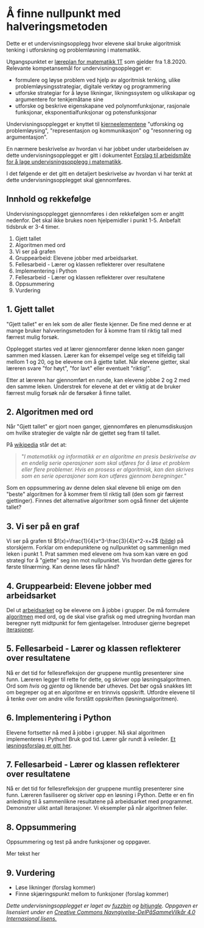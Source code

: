 # Å finne nullpunkt med halveringsmetoden

Dette er et undervisningsopplegg hvor elevene skal bruke algoritmisk tenking i utforskning og problemløsning i matematikk.

Utgangspunktet er [læreplan for matematikk 1T](https://www.udir.no/lk20/mat09-01) som gjelder fra 1.8.2020. Relevante kompetansemål for undervisningsopplegget er:

* formulere og løyse problem ved hjelp av algoritmisk tenking, ulike problemløysingsstrategiar, digitale verktøy og programmering
* utforske strategiar for å løyse likningar, likningssystem og ulikskapar og argumentere for tenkjemåtane sine
* utforske og beskrive eigenskapane ved polynomfunksjonar, rasjonale funksjonar, eksponentialfunksjonar og potensfunksjonar

Undervisningsopplegget er knyttet til [kjerneelementene](https://www.udir.no/lk20/mat09-01/om-faget/kjerneelementer) "utforsking og problemløysing", "representasjon og kommunikasjon" og "resonnering og argumentasjon".

En nærmere beskrivelse av hvordan vi har jobbet under utarbeidelsen av dette undervisningsopplegget er gitt i dokumentet [Forslag til arbeidsmåte for å lage undervisningsopplegg i matematikk](../Forslag_til_arbeidsmåte_for_å_lage_undervisningsopplegg_i_matematikk.md).

I det følgende er det gitt en detaljert beskrivelse av hvordan vi har tenkt at dette undervisningsopplegget skal gjennomføres.

## Innhold og rekkefølge

Undervisningsopplegget gjennomføres i den rekkefølgen som er angitt nedenfor. Det skal ikke brukes noen hjelpemidler i punkt 1-5. Anbefalt tidsbruk er 3-4 timer.

1. Gjett tallet
2. Algoritmen med ord
3. Vi ser på grafen
4. Gruppearbeid: Elevene jobber med arbeidsarket.
5. Fellesarbeid - Lærer og klassen reflekterer over resultatene
6. Implementering i Python
7. Fellesarbeid - Lærer og klassen reflekterer over resultatene
8. Oppsummering
9. Vurdering

## 1. Gjett tallet

"Gjett tallet" er en lek som de aller fleste kjenner. De fine med denne er at mange bruker halvveringsmetoden for å komme fram til riktig tall med færrest mulig forsøk.

Opplegget startes ved at lærer gjennomfører denne leken noen ganger sammen med klassen. Lærer kan for eksempel velge seg et tilfeldig tall mellom 1 og 20, og be elevene om å gjette tallet. Når elevene gjetter, skal læreren svare "for høyt", "for lavt" eller eventuelt "riktig!".

Etter at læreren har gjennomført en runde, kan elevene jobbe 2 og 2 med den samme leken. Understrek for elevene at det er viktig at de bruker færrest mulig forsøk når de førsøker å finne tallet.

## 2. Algoritmen med ord

Når "Gjett tallet" er gjort noen ganger, gjennomføres en plenumsdiskusjon om hvilke strategier de valgte når de gjettet seg fram til tallet.

På [wikipedia](https://no.wikipedia.org/wiki/Algoritme) står det at: 

> "_I matematikk og informatikk er en algoritme en presis beskrivelse av en endelig serie operasjoner som skal utføres for å løse et problem eller flere problemer. Hvis en prosess er algoritmisk, kan den skrives som en serie operasjoner som kan utføres gjennom beregninger._"

Som en oppsummering av denne delen skal elevene bli enige om den "beste" algoritmen for å kommer frem til riktig tall (den som gir færrest gjettinger). Finnes det alternative algoritmer som også finner det ukjente tallet?

## 3. Vi ser på en graf

Vi ser på grafen til $f(x)=\frac{1}{4}x^3-\frac{3}{4}x^2-x+2$ ([bilde](Nullpunkt_halveringsmetoden.png)) på storskjerm. Forklar om endepunktene og nullpunktet og sammenlign med leken i punkt 1. Prat sammen med elevene om hva som kan være en god strategi for å "gjette" seg inn mot nullpunktet. Vis hvordan dette gjøres for første tilnærming. Kan denne løses får hånd?

## 4. Gruppearbeid: Elevene jobber med arbeidsarket

Del ut [arbeidsarket](Nullpunkt_halveringsmetoden.pdf) og be elevene om å jobbe i grupper. De må formulere [algoritmen](https://ordbok.uib.no/perl/ordbok.cgi?OPP=algoritme) med ord, og de skal vise grafisk og med utregning hvordan man beregner nytt midtpunkt for fem gjentagelser. Introduser gjerne begrepet [iterasjoner](https://ordbok.uib.no/perl/ordbok.cgi?OPP=iterasjon).

## 5. Fellesarbeid - Lærer og klassen reflekterer over resultatene

Nå er det tid for fellesrefleksjon der gruppene muntlig presenterer sine funn. Læreren legger til rette for dette, og skriver opp løsningsalgoritmen. Ord som *hvis* og *gjenta* og liknende bør utheves. Det bør også snakkes litt om begreper og at en algoritme er en trinnvis oppskrift. Utfordre elevene til å tenke over om andre ville forstått oppskriften (løsningsalgoritmen).

## 6. Implementering i Python

Elevene fortsetter nå med å jobbe i grupper. Nå skal algoritmen implementeres i Python! Bruk god tid. Lærer går rundt å veileder. [Et løsningsforslag er gitt her](Nullpunkt_halveringsmetoden.py).

## 7. Fellesarbeid - Lærer og klassen reflekterer over resultatene

Nå er det tid for fellesrefleksjon der gruppene muntlig presenterer sine funn. Læreren fasiliserer og skriver opp en løsning i Python. Dette er en fin anledning til å sammenlikne resultatene på arbeidsarket med programmet. Demonstrer ulikt antall iterasjoner. Vi eksempler på når algoritmen feiler.

## 8. Oppsummering

Oppsummering og test på andre funksjoner og oppgaver.

Mer tekst her

## 9. Vurdering

* Løse likninger (forslag kommer)
* Finne skjæringspunkt mellom to funksjoner (forslag kommer)

_Dette undervisningsopplegget er laget av [fuzzbin](https://github.com/fuzzbin) og [bitjungle](https://github.com/bitjungle). Oppgaven er lisensiert under en [Creative Commons Navngivelse-DelPåSammeVilkår 4.0 Internasjonal lisens.](http://creativecommons.org/licenses/by-sa/4.0/)_